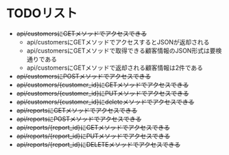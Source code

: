 # TODOリスト
- ~~api/customersにGETメソッドでアクセスできる~~
    - api/customersにGETメソッドでアクセスするとJSONが返却される
    - api/customersにGETメソッドで取得できる顧客情報のJSON形式は要検通りである
    - api/customersにGETメソッドで返却される顧客情報は2件である
- ~~api/customersにPOSTメソッドでアクセスできる~~
- ~~api/customers/{customer_id}にGETメソッドでアクセスできる~~
- ~~api/customers/{customer_id}にPUTメソッドでアクセスできる~~
- ~~api/customers/{customer_id}にdeleteメソッドでアクセスできる~~
- ~~api/reportsにGETメソッドでアクセスできる~~
- ~~api/reportsにPOSTメソッドでアクセスできる~~
- ~~api/reports/{report_id}にGETメソッドでアクセスできる~~
- ~~api/reports/{report_id}にPUTメソッドでアクセスできる~~
- ~~api/reports/{report_id}にDELETEメソッドでアクセスできる~~
